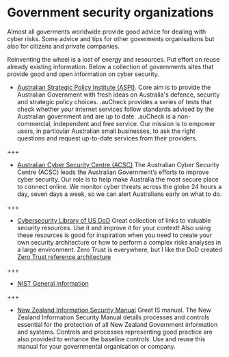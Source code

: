 # Government security organizations 

Almost all goverments worldwide provide good advice for dealing with cyber risks. Some advice and tips for other goverments organisations but also for citizens and private companies.

Reinventing the wheel is a lost of energy and resources. Put effort on reuse already existing information. Below a collection of governments sites that provide good and open information on cyber security.



* [ Australian Strategic Policy Institute (ASPI)](https://aucheck.com.au/). Core aim is to provide the Australian Government with fresh ideas on Australia's defence, security and strategic policy choices. .auCheck provides a series of tests that check whether your internet services follow standards advised by the Australian government and are up to date. .auCheck is a non-commercial, independent and free service. Our mission is to empower users, in particular Australian small businesses, to ask the right questions and request up-to-date services from their providers.


+++

* [Australian Cyber Security Centre (ACSC)](https://www.cyber.gov.au/) 
The Australian Cyber Security Centre (ACSC) leads the Australian Government’s efforts to improve cyber security. Our role is to help make Australia the most secure place to connect online.
We monitor cyber threats across the globe 24 hours a day, seven days a week, so we can alert Australians early on what to do.


+++

* [Cybersecurity Library of US DoD](https://dodcio.defense.gov/Library/) Great collection of links to valuable security resources. Use it and improve it for your context! Also using these resources is good for inspiration when you need to create your own security architecture or how to perform a complex risks analyses in a large environment.
Zero Trust is everywhere, but I like the DoD created [Zero Trust reference architecture](https://dodcio.defense.gov/Portals/0/Documents/Library/(U)ZT_RA_v2.0(U)_Sep22.pdf)

+++


* [NIST General information](https://nvlpubs.nist.gov/nistpubs/SpecialPublications/NIST.SP.800-12r1.pdf)



+++

* [New Zealand Information Security Manual](https://www.nzism.gcsb.govt.nz/ism-document/) Great IS manual. The New Zealand Information Security Manual details processes and controls essential for the protection of all New Zealand Government information and systems. Controls and processes representing good practice are also provided to enhance the baseline controls. 
Use and reuse this manual for your governmental organisation or company.


